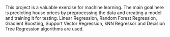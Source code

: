 This project is a valuable exercise for machine learning.
The main goal here is predicting house prices by preprocessing the data and creating a model and training it for testing.
Linear Regression, Random Forest Regression, Gradient Boosting, Support Vector Regression, kNN Regressor and Decision Tree Regression algorithms are used.